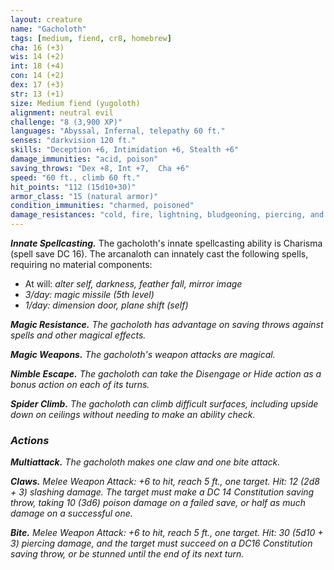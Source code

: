 ```yaml
---
layout: creature
name: "Gacholoth"
tags: [medium, fiend, cr8, homebrew]
cha: 16 (+3)
wis: 14 (+2)
int: 18 (+4)
con: 14 (+2)
dex: 17 (+3)
str: 13 (+1)
size: Medium fiend (yugoloth)
alignment: neutral evil
challenge: "8 (3,900 XP)"
languages: "Abyssal, Infernal, telepathy 60 ft."
senses: "darkvision 120 ft."
skills: "Deception +6, Intimidation +6, Stealth +6"
damage_immunities: "acid, poison"
saving_throws: "Dex +8, Int +7,  Cha +6"
speed: "60 ft., climb 60 ft."
hit_points: "112 (15d10+30)"
armor_class: "15 (natural armor)"
condition_immunities: "charmed, poisoned"
damage_resistances: "cold, fire, lightning, bludgeoning, piercing, and slashing from nonmagical weapons"
---
```


***Innate Spellcasting.*** The gacholoth's innate spellcasting ability is Charisma (spell save DC 16). The arcanaloth can innately cast the following spells, requiring no material components:

* At will: <i>alter self, darkness, feather fall, mirror image
* 3/day: <i>magic missile</i> (5th level)
* 1/day: <i>dimension door, plane shift</i> (self)

***Magic Resistance.*** The gacholoth has advantage on saving throws against spells and other magical effects.

***Magic Weapons.*** The gacholoth's weapon attacks are magical.

***Nimble Escape.*** The gacholoth can take the Disengage or Hide action as a bonus action on each of its turns.

***Spider Climb.*** The gacholoth can climb difficult surfaces, including upside down on ceilings without needing to make an ability check.

### Actions

***Multiattack.*** The gacholoth makes one claw and one bite attack.

***Claws.*** Melee Weapon Attack: +6 to hit, reach 5 ft., one target. Hit: 12 (2d8 + 3) slashing damage. The target must make a DC 14 Constitution saving throw, taking 10 (3d6) poison damage on a failed save, or half as much damage on a successful one.

***Bite.*** Melee Weapon Attack: +6 to hit, reach 5 ft., one target. Hit: 30 (5d10 + 3) piercing damage, and the target must succeed on a DC16 Constitution saving throw, or be stunned until the end of its next turn.
